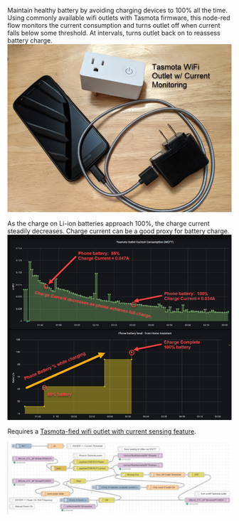 Maintain healthy battery by avoiding charging devices to 100% all the time.  Using commonly available wifi outlets with Tasmota firmware, this node-red flow monitors the current consumption and turns outlet off when current falls below some threshold.  At intervals, turns outlet back on to reassess battery charge.
<img src="https://github.com/tsaitsai/tasmota_battery_tender/blob/main/img/img_example_tasmota.jpg">

As the charge on Li-ion batteries approach 100%, the charge current steadily decreases.  Charge current can be a good proxy for battery charge.
<img src="https://github.com/tsaitsai/tasmota_battery_tender/blob/main/img/Charge_current_behavior.jpg">

Requires a [Tasmota-fied wifi outlet with current sensing feature](https://cloudfree.shop/product/sonoff-s31-flashed-with-tasmota/). 

<img src="https://github.com/tsaitsai/tasmota_battery_tender/blob/main/img/flow_img.jpg">

